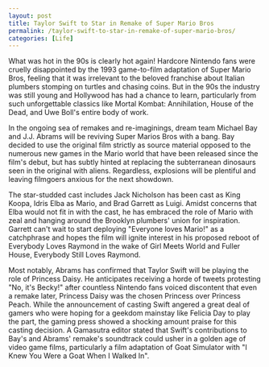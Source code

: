 ```yaml
---
layout: post
title: Taylor Swift to Star in Remake of Super Mario Bros
permalink: /taylor-swift-to-star-in-remake-of-super-mario-bros/
categories: [Life]
---
```

What was hot in the 90s is clearly hot again! Hardcore Nintendo fans were cruelly disappointed by the 1993 game-to-film adaptation of Super Mario Bros, feeling that it was irrelevant to the beloved franchise about Italian plumbers stomping on turtles and chasing coins. But in the 90s the industry was still young and Hollywood has had a chance to learn, particularly from such unforgettable classics like Mortal Kombat: Annihilation, House of the Dead, and Uwe Boll's entire body of work.

In the ongoing sea of remakes and re-imaginings, dream team Michael Bay and J.J. Abrams will be reviving Super Marios Bros with a bang. Bay decided to use the original film strictly as source material opposed to the numerous new games in the Mario world that have been released since the film's debut, but has subtly hinted at replacing the subterranean dinosaurs seen in the original with aliens. Regardless, explosions will be plentiful and leaving filmgoers anxious for the next showdown.

The star-studded cast includes Jack Nicholson has been cast as King Koopa, Idris Elba as Mario, and Brad Garrett as Luigi. Amidst concerns that Elba would not fit in with the cast, he has embraced the role of Mario with zeal and hanging around the Brooklyn plumbers' union for inspiration. Garrett can't wait to start deploying "Everyone loves Mario!" as a catchphrase and hopes the film will ignite interest in his proposed reboot of Everybody Loves Raymond in the wake of Girl Meets World and Fuller House, Everybody Still Loves Raymond.

Most notably, Abrams has confirmed that Taylor Swift will be playing the role of Princess Daisy. He anticipates receiving a horde of tweets protesting "No, it's Becky!" after countless Nintendo fans voiced discontent that even a remake later, Princess Daisy was the chosen Princess over Princess Peach. While the announcement of casting Swift angered a great deal of gamers who were hoping for a geekdom mainstay like Felicia Day to play the part, the gaming press showed a shocking amount praise for this casting decision. A Gamasutra editor stated that Swift's contributions to Bay's and Abrams' remake's soundtrack could usher in a golden age of video game films, particularly a film adaptation of Goat Simulator with "I Knew You Were a Goat When I Walked In".

